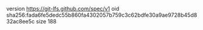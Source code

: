 version https://git-lfs.github.com/spec/v1
oid sha256:fada6fe5dedc55b860fa4302057b759c3c62bdfe30a9ae9728b45d832ac8ee5c
size 188
